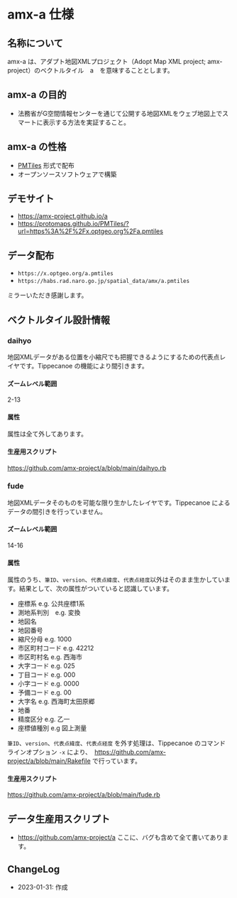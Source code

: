 # amx-a 仕様

## 名称について
amx-a は、アダプト地図XMLプロジェクト（Adopt Map XML project; amx-project）のベクトルタイル　a　を意味することとします。

## amx-a の目的
- 法務省がG空間情報センターを通じて公開する地図XMLをウェブ地図上でスマートに表示する方法を実証すること。

## amx-a の性格
- [PMTiles](https://github.com/protomaps/PMTiles) 形式で配布
- オープンソースソフトウェアで構築

## デモサイト
- https://amx-project.github.io/a
- https://protomaps.github.io/PMTiles/?url=https%3A%2F%2Fx.optgeo.org%2Fa.pmtiles

## データ配布
- `https://x.optgeo.org/a.pmtiles`
- `https://habs.rad.naro.go.jp/spatial_data/amx/a.pmtiles`

ミラーいただき感謝します。

## ベクトルタイル設計情報
### daihyo
地図XMLデータがある位置を小縮尺でも把握できるようにするための代表点レイヤです。Tippecanoe の機能により間引きます。
#### ズームレベル範囲
2-13

#### 属性
属性は全て外してあります。

#### 生産用スクリプト
https://github.com/amx-project/a/blob/main/daihyo.rb

### fude
地図XMLデータそのものを可能な限り生かしたレイヤです。Tippecanoe によるデータの間引きを行っていません。
#### ズームレベル範囲
14-16

#### 属性
属性のうち、`筆ID`、`version`、`代表点緯度`、`代表点経度`以外はそのまま生かしています。結果として、次の属性がついていると認識しています。

- 座標系 e.g. 公共座標1系
- 測地系判別　e.g. 変換
- 地図名
- 地図番号
- 縮尺分母 e.g. 1000
- 市区町村コード e.g. 42212
- 市区町村名 e.g. 西海市
- 大字コード e.g. 025
- 丁目コード e.g. 000
- 小字コード e.g. 0000
- 予備コード e.g. 00
- 大字名 e.g. 西海町太田原郷
- 地番
- 精度区分 e.g. 乙一
- 座標値種別 e.g 図上測量

`筆ID`、`version`、`代表点緯度`、`代表点経度` を外す処理は、Tippecanoe のコマンドラインオプション `-x` により、　https://github.com/amx-project/a/blob/main/Rakefile で行っています。

#### 生産用スクリプト
https://github.com/amx-project/a/blob/main/fude.rb

## データ生産用スクリプト
- https://github.com/amx-project/a
ここに、バグも含めて全て書いてあります。

## ChangeLog
- 2023-01-31: 作成
